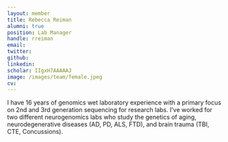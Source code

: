 ```yaml
---
layout: member
title: Rebecca Reiman
alumni: true
position: Lab Manager
handle: rreiman
email: 
twitter: 
github: 
linkedin: 
scholar: IIgxH7AAAAAJ
image: /images/team/female.jpeg
cv:
---
```


I have 16 years of genomics wet laboratory experience with a primary focus on 2nd and 3rd generation sequencing for research labs. I’ve worked for two different neurogenomics labs who study the genetics of aging, neurodegenerative diseases (AD, PD, ALS, FTD), and brain trauma (TBI, CTE, Concussions). 
